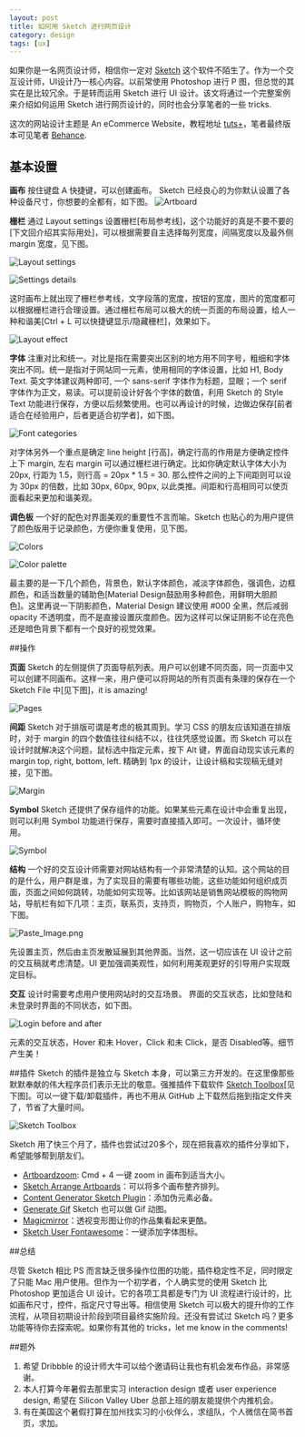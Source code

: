 ```yaml
---
layout: post
title: 如何用 Sketch 进行网页设计
category: design
tags: [ux]
---
```


如果你是一名网页设计师，相信你一定对 [Sketch](https://www.sketchapp.com/) 这个软件不陌生了。作为一个交互设计师，UI设计乃一核心内容。以前常使用 Photoshop 进行 P 图，但总觉的其实在是比较冗余。于是转而运用 Sketch 进行 UI 设计。该文将通过一个完整案例来介绍如何运用 Sketch 进行网页设计的，同时也会分享笔者的一些 tricks.

这次的网站设计主题是 An eCommerce Website，教程地址 [tuts+](http://webdesign.tutsplus.com/series/designing-an-ecommerce-portfolio--cms-919)，笔者最终版本可见笔者 [Behance](https://www.behance.net/joey-qiang). 

## 基本设置

**画布**
按住键盘 A 快捷键，可以创建画布。 Sketch 已经良心的为你默认设置了各种设备尺寸，你想要的全都有，如下图。 
![Artboard](http://7xoj81.com1.z0.glb.clouddn.com/2016-01-06-01.png)

**栅栏**
通过 Layout settings 设置栅栏[布局参考线]，这个功能好的真是不要不要的[下文回介绍其实际用处]，可以根据需要自主选择每列宽度，间隔宽度以及最外侧 margin 宽度，见下图。

![Layout settings](http://7xoj81.com1.z0.glb.clouddn.com/2016-01-06-02.png)

![Settings details](http://7xoj81.com1.z0.glb.clouddn.com/2016-01-06-03.png)

这时画布上就出现了栅栏参考线，文字段落的宽度，按钮的宽度，图片的宽度都可以根据栅栏进行合理设置。通过栅栏布局可以极大的统一页面的布局设置，给人一种和谐美[Ctrl + L 可以快捷键显示/隐藏栅栏]，效果如下。

![Layout effect](http://7xoj81.com1.z0.glb.clouddn.com/2016-01-06-04.png)

**字体**
注重对比和统一。对比是指在需要突出区别的地方用不同字号，粗细和字体突出不同。统一是指对于网站同一元素，使用相同的字体设置，比如 H1, Body Text. 英文字体建议两种即可, 一个 sans-serif 字体作为标题，显眼；一个 serif 字体作为正文，易读。可以提前设计好各个字体的数值，利用 Sketch 的 Style Text 功能进行保存，方便以后频繁使用。也可以再设计的时候，边做边保存[前者适合在经验用户，后者更适合初学者]，如下图。

![Font categories](http://7xoj81.com1.z0.glb.clouddn.com/2016-01-06-05.png) 

对字体另外一个重点是确定 line height [行高]，确定行高的作用是方便确定控件上下 margin, 左右 margin 可以通过栅栏进行确定。比如你确定默认字体大小为 20px, 行距为 1.5，则行高 = 20px * 1.5 = 30. 那么控件之间的上下间距则可以设为 30px 的倍数，比如 30px, 60px, 90px, 以此类推。间距和行高相同可以使页面看起来更加和谐美观。

**调色板**
一个好的配色对界面美观的重要性不言而喻。Sketch 也贴心的为用户提供了颜色版用于记录颜色，方便你重复使用，见下图。

![Colors](http://7xoj81.com1.z0.glb.clouddn.com/2016-01-06-06.png)

![Color palette](http://7xoj81.com1.z0.glb.clouddn.com/2016-01-06-07.png)

最主要的是一下几个颜色，背景色，默认字体颜色，减淡字体颜色，强调色，边框颜色，和适当数量的辅助色[Material Design鼓励用多种颜色，用鲜明大胆颜色]。这里再说一下阴影颜色，Material Design 建议使用 #000 全黑，然后减弱 opacity 不透明度，而不是直接设置灰度颜色。因为这样可以保证阴影不论在亮色还是暗色背景下都有一个良好的视觉效果。

##操作

**页面**
Sketch 的左侧提供了页面导航列表。用户可以创建不同页面，同一页面中又可以创建不同画布。这样一来，用户便可以将网站的所有页面有条理的保存在一个 Sketch File 中[见下图]，it is amazing! 

![Pages](http://7xoj81.com1.z0.glb.clouddn.com/2016-01-06-08.png)

**间距**
Sketch 对于排版可谓是考虑的极其周到。学习 CSS 的朋友应该知道在排版时，对于 margin 的四个数值往往纠结不以，往往凭感觉设置。而 Sketch 可以在设计时就解决这个问题，鼠标选中指定元素，按下 Alt 键，界面自动现实该元素的 margin top, right, bottom, left. 精确到 1px 的设计，让设计稿和实现稿无缝对接，见下图。

![Margin](http://7xoj81.com1.z0.glb.clouddn.com/2016-01-06-09.png)

**Symbol**
Sketch 还提供了保存组件的功能。如果某些元素在设计中会重复出现，则可以利用 Symbol 功能进行保存，需要时直接插入即可。一次设计，循环使用。

![Symbol](http://7xoj81.com1.z0.glb.clouddn.com/2016-01-06-10.png)

**结构**
一个好的交互设计师需要对网站结构有一个非常清楚的认知。这个网站的目的是什么，用户群是谁，为了实现目的需要有哪些功能，这些功能如何组织成页面，页面之间如何跳转，功能如何实现等。比如该网站是销售网站模板的购物网站，导航栏有如下几项：主页，联系页，支持页，购物页，个人账户，购物车，如下图。

![Paste_Image.png](http://7xoj81.com1.z0.glb.clouddn.com/2016-01-06-11.png)

先设置主页，然后由主页发散延展到其他界面。当然，这一切应该在 UI 设计之前的交互稿就考虑清楚。UI 更加强调美观性，如何利用美观更好的引导用户实现既定目标。

**交互**
设计时需要考虑用户使用网站时的交互场景。
界面的交互状态，比如登陆和未登录时界面的不同状态，如下图。

![Login before and after](http://7xoj81.com1.z0.glb.clouddn.com/2016-01-06-12.png)

元素的交互状态，Hover 和未 Hover，Click 和未 Click，是否 Disabled等。细节产生美！

##插件
Sketch 的插件是独立与 Sketch 本身，可以第三方开发的。在这里像那些默默奉献的伟大程序员们表示无比的敬意。强推插件下载软件 [Sketch Toolbox](http://sketchtoolbox.com/)[见下图]。可以一键下载/卸载插件，再也不用从 GitHub 上下载然后拖到指定文件夹了，节省了大量时间。

![Sketch Toolbox](http://7xoj81.com1.z0.glb.clouddn.com/2016-01-06-13.png)

Sketch 用了快三个月了，插件也尝试过20多个，现在把我喜欢的插件分享如下，希望能够帮到朋友们。

* [Artboardzoom](https://github.com/Arkkimaagi/ArtboardZoom): Cmd + 4 一键 zoom in 画布到适当大小。
* [Sketch Arrange Artboards](https://github.com/kenmoore/Sketch-Arrange-Artboards)：可以将多个画布整齐排列。
* [Content Generator Sketch Plugin](https://github.com/timuric/Content-generator-sketch-plugin)：添加伪元素必备。
* [Generate Gif](https://github.com/nathco/Generate-GIF) Sketch 也可以做 Gif 动图。
* [Magicmirror](https://github.com/jamztang/MagicMirror)：透视变形图让你的作品集看起来更酷。
* [Sketch User Fontawesome](https://github.com/keremciu/sketch-use-fontawesome)：一键添加字体图标。

##总结

尽管 Sketch 相比 PS 而言缺乏很多操作位图的功能，插件稳定性不足，同时限定了只能 Mac 用户使用。但作为一个初学者，个人确实觉的使用 Sketch 比 Photoshop 更加适合 UI 设计。它的各项工具都是专门为 UI 流程进行设计的，比如画布尺寸，控件，指定尺寸导出等。相信使用 Sketch 可以极大的提升你的工作流程，从项目初期设计阶段到项目最终实施阶段。还没有尝试过 Sketch 吗？更多功能等待你去探索呢。如果你有其他的 tricks，let me know in the comments!

##题外

1. 希望 Dribbble 的设计师大牛可以给个邀请码让我也有机会发布作品，非常感谢。
2. 本人打算今年暑假去那里实习 interaction design 或者 user experience design, 希望在 Silicon Valley Uber 总部上班的朋友能提供个内推机会。
3. 有在美国这个暑假打算在加州找实习的小伙伴么，求组队，个人微信在简书首页，求加。